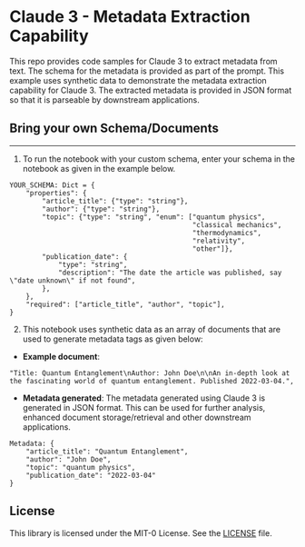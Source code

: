 # Claude 3 - Metadata Extraction Capability

This repo provides code samples for Claude 3 to extract metadata from text. The schema for the metadata is provided as part of the prompt. This example uses synthetic data to demonstrate the metadata extraction capability for Claude 3. The extracted metadata is provided in JSON format so that it is parseable by downstream applications.

## Bring your own Schema/Documents
---

1. To run the notebook with your custom schema, enter your schema in the notebook as given in the example below.

```{.python}
YOUR_SCHEMA: Dict = {
    "properties": {
        "article_title": {"type": "string"},
        "author": {"type": "string"},
        "topic": {"type": "string", "enum": ["quantum physics",
                                             "classical mechanics",
                                             "thermodynamics",
                                             "relativity",
                                             "other"]},
        "publication_date": {
            "type": "string",
            "description": "The date the article was published, say \"date unknown\" if not found",
        },
    },
    "required": ["article_title", "author", "topic"],
}
```

2. This notebook uses synthetic data as an array of documents that are used to generate metadata tags as given below:

- **Example document**:


```
"Title: Quantum Entanglement\nAuthor: John Doe\n\nAn in-depth look at the fascinating world of quantum entanglement. Published 2022-03-04.",
```
    
    
- **Metadata generated**: The metadata generated using Claude 3 is generated in JSON format. This can be used for further analysis, enhanced document storage/retrieval and other downstream applications.


```
Metadata: {
    "article_title": "Quantum Entanglement",
    "author": "John Doe",
    "topic": "quantum physics",
    "publication_date": "2022-03-04"
}

```


## License

This library is licensed under the MIT-0 License. See the [LICENSE](./LICENSE) file.
